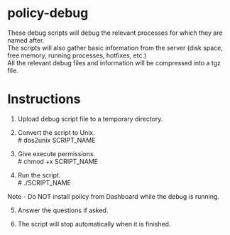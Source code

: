# policy-debug

These debug scripts will debug the relevant processes for which they are named after.<br />
The scripts will also gather basic information from the server (disk space, free memory, running processes, hotfixes, etc.)<br />
All the relevant debug files and information will be compressed into a tgz file.


# Instructions

1. Upload debug script file to a temporary directory.

2. Convert the script to Unix.<br />
  \# dos2unix SCRIPT_NAME

3. Give execute permissions.<br />
  \# chmod +x SCRIPT_NAME

4. Run the script.<br />
  \# ./SCRIPT_NAME

  Note - Do NOT install policy from Dashboard while the debug is running.

5. Answer the questions if asked.

6. The script will stop automatically when it is finished.
